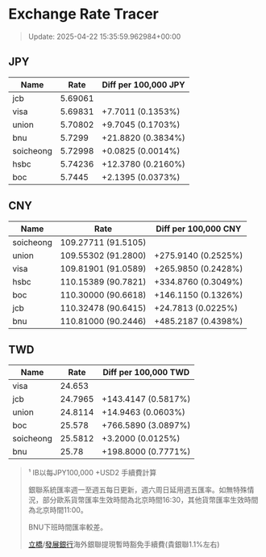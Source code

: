 # Exchange Rate Tracer

> Update: 2025-04-22 15:35:59.962984+00:00

## JPY

| Name      |    Rate | Diff per 100,000 JPY   |
|-----------|---------|------------------------|
| jcb       | 5.69061 |                        |
| visa      | 5.69831 | +7.7011 (0.1353%)      |
| union     | 5.70802 | +9.7045 (0.1703%)      |
| bnu       | 5.7299  | +21.8820 (0.3834%)     |
| soicheong | 5.72998 | +0.0825 (0.0014%)      |
| hsbc      | 5.74236 | +12.3780 (0.2160%)     |
| boc       | 5.7445  | +2.1395 (0.0373%)      |

## CNY

| Name      | Rate                | Diff per 100,000 CNY   |
|-----------|---------------------|------------------------|
| soicheong | 109.27711	(91.5105) |                        |
| union     | 109.55302	(91.2800) | +275.9140 (0.2525%)    |
| visa      | 109.81901	(91.0589) | +265.9850 (0.2428%)    |
| hsbc      | 110.15389	(90.7821) | +334.8760 (0.3049%)    |
| boc       | 110.30000	(90.6618) | +146.1150 (0.1326%)    |
| jcb       | 110.32478	(90.6415) | +24.7813 (0.0225%)     |
| bnu       | 110.81000	(90.2446) | +485.2187 (0.4398%)    |

## TWD

| Name      |    Rate | Diff per 100,000 TWD   |
|-----------|---------|------------------------|
| visa      | 24.653  |                        |
| jcb       | 24.7965 | +143.4147 (0.5817%)    |
| union     | 24.8114 | +14.9463 (0.0603%)     |
| boc       | 25.578  | +766.5890 (3.0897%)    |
| soicheong | 25.5812 | +3.2000 (0.0125%)      |
| bnu       | 25.78   | +198.8000 (0.7771%)    |


> ¹ IB以每JPY100,000 +USD2 手續費計算
>
> 銀聯系統匯率週一至週五每日更新，週六周日延用週五匯率。如無特殊情況，部分歐系貨幣匯率生效時間為北京時間16:30，其他貨幣匯率生效時間為北京時間11:00。
>
> BNU下班時間匯率較差。
>
> [立橋](https://www.wlbank.com.mo/uploads/ueditor/file/20181211/1544536513900230.pdf)/[發展銀行](https://www.mdb.com.mo/Service_Charges_20230728.pdf)海外銀聯提現暫時豁免手續費(貴銀聯1.1%左右)


